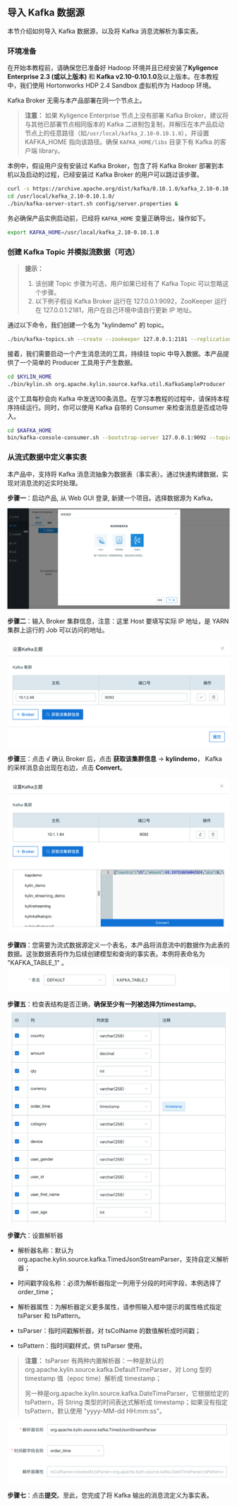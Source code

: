 ## 导入 Kafka 数据源
本节介绍如何导入 Kafka 数据源，以及将 Kafka 消息流解析为事实表。



### 环境准备

在开始本教程前，请确保您已准备好 Hadoop 环境并且已经安装了**Kyligence Enterprise 2.3 (或以上版本)** 和 **Kafka v2.10-0.10.1.0**及以上版本。在本教程中，我们使用 Hortonworks HDP 2.4 Sandbox 虚拟机作为 Hadoop 环境。

Kafka Broker 无需与本产品部署在同一个节点上。

> **注意：** 如果 Kyligence Enterprise 节点上没有部署 Kafka Broker，建议将与其他已部署节点相同版本的 Kafka 二进制包复制，并解压在本产品启动节点上的任意路径（如`/usr/local/kafka_2.10-0.10.1.0`），并设置 KAFKA_HOME 指向该路径。确保 `KAFKA_HOME/libs` 目录下有 Kafka 的客户端 library。

本例中，假设用户没有安装过 Kafka Broker，包含了将 Kafka Broker 部署到本机以及启动的过程，已经安装过 Kafka Broker 的用户可以跳过该步骤。

```sh
curl -s https://archive.apache.org/dist/kafka/0.10.1.0/kafka_2.10-0.10.1.0.tgz | tar -xz -C /usr/local/
cd /usr/local/kafka_2.10-0.10.1.0/
./bin/kafka-server-start.sh config/server.properties &
```

务必确保产品实例启动前，已经将 `KAFKA_HOME` 变量正确导出，操作如下。

```sh
export KAFKA_HOME=/usr/local/kafka_2.10-0.10.1.0
```



### 创建 Kafka Topic 并模拟流数据（可选）

> **提示：**
> 1. 该创建 Topic 步骤为可选，用户如果已经有了 Kafka Topic 可以忽略这个步骤。
> 2. 以下例子假设 Kafka Broker 运行在 127.0.0.1:9092，ZooKeeper 运行在 127.0.0.1:2181，用户在自己环境中请自行更新 IP 地址。

通过以下命令，我们创建一个名为 "kylindemo" 的 topic。

```sh
./bin/kafka-topics.sh --create --zookeeper 127.0.0.1:2181 --replication-factor 1 --partitions 3 --topic kylindemo
```

接着，我们需要启动一个产生消息流的工具，持续往 topic 中导入数据。本产品提供了一个简单的 Producer 工具用于产生数据。

```sh
cd $KYLIN_HOME
./bin/kylin.sh org.apache.kylin.source.kafka.util.KafkaSampleProducer --topic kylindemo --broker 127.0.0.1:9092
```
这个工具每秒会向 Kafka 中发送100条消息。在学习本教程的过程中，请保持本程序持续运行。同时，你可以使用 Kafka 自带的 Consumer 来检查消息是否成功导入。

```sh
cd $KAFKA_HOME
bin/kafka-console-consumer.sh --bootstrap-server 127.0.0.1:9092 --topic kylindemo --from-beginning
```



### 从流式数据中定义事实表

本产品中，支持将 Kafka 消息流抽象为数据表（事实表）。通过快速构建数据，实现对消息流的近实时处理。

**步骤一**：启动产品, 从 Web GUI 登录, 新建一个项目。选择数据源为 Kafka。

![选择数据源](images/kafka_import.cn.png)

**步骤二**：输入 Broker 集群信息，注意：这里 Host 要填写实际 IP 地址，是 YARN 集群上运行的 Job 可以访问的地址。

![输入 Broker 集群信息](images/kafka_setting.png)

**步骤三**：点击 √ 确认 Broker 后，点击 **获取该集群信息** -> **kylindemo**， Kafka 的采样消息会出现在右边，点击 **Convert**。

![获取 Broker 集群信息](images/kafka_info.png)

**步骤四**：您需要为流式数据源定义一个表名，本产品将消息流中的数据作为此表的数据。这张数据表将作为后续创建模型和查询的事实表。本例将表命名为 "KAFKA_TABLE_1" 。
![为流式数据源定义表名](images/kafka_name.png)

**步骤五**：检查表结构是否正确，**确保至少有一列被选择为timestamp**。
![至少一列为 timestamp](images/kafka_check_timestamp.png)

**步骤六**：设置解析器

- 解析器名称：默认为 org.apache.kylin.source.kafka.TimedJsonStreamParser，支持自定义解析器；

- 时间戳字段名称：必须为解析器指定一列用于分段的时间字段，本例选择了 order_time；

- 解析器属性：为解析器定义更多属性，请参照输入框中提示的属性格式指定 tsParser 和 tsPattern。

- tsParser：指时间戳解析器，对 tsColName 的数值解析成时间戳；
- tsPattern：指时间戳样式，供 tsParser 使用。

> **注意：** tsParser 有两种内置解析器：一种是默认的 org.apache.kylin.source.kafka.DefaultTimeParser，对 Long 型的 timestamp 值（epoc time）解析成 timestamp；
>
> 另一种是org.apache.kylin.source.kafka.DateTimeParser，它根据给定的 tsPattern，将 String 类型的时间表达式解析成 timestamp；如果没有指定 tsPattern，默认使用 "yyyy-MM-dd HH:mm:ss"。

![设置解析器](images/kafka_parser.png)

**步骤七**：点击**提交**。至此，您完成了将 Kafka 输出的消息流定义为事实表。



